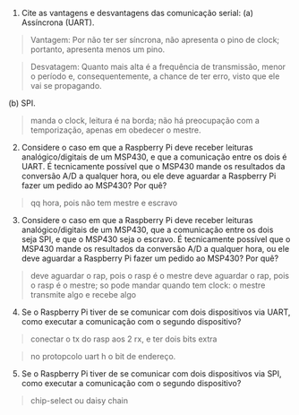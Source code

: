 1. Cite as vantagens e desvantagens das comunicação serial:
 (a) Assíncrona (UART).
 > Vantagem: Por não ter ser síncrona, não apresenta o pino de clock; portanto, apresenta menos um pino.
 
 > Desvatagem: Quanto mais alta é a frequência de transmissão, menor o período e, consequentemente,  a chance de ter erro, visto que ele vai se propagando.
 
(b) SPI.
 > manda o clock, leitura é na borda; não há preocupação com a temporização, apenas em obedecer o mestre.
 
 2. Considere o caso em que a Raspberry Pi deve receber leituras analógico/digitais de um MSP430, e que a comunicação entre os dois é UART. É tecnicamente possível que o MSP430 mande os resultados da conversão A/D a qualquer hora, ou ele deve aguardar a Raspberry Pi fazer um pedido ao MSP430? Por quê?
 > qq hora, pois não tem mestre e escravo
 3. Considere o caso em que a Raspberry Pi deve receber leituras analógico/digitais de um MSP430, que a comunicação entre os dois seja SPI, e que o MSP430 seja o escravo. É tecnicamente possível que o MSP430 mande os resultados da conversão A/D a qualquer hora, ou ele deve aguardar a Raspberry Pi fazer um pedido ao MSP430? Por quê?
 > deve aguardar o rap, pois o rasp é o mestre
 > deve aguardar o rap, pois o rasp é o mestre; so pode mandar quando tem clock: o mestre transmite algo e recebe algo
 4. Se o Raspberry Pi tiver de se comunicar com dois dispositivos via UART, como executar a comunicação com o segundo dispositivo?
 > conectar o tx do rasp aos 2 rx, e ter dois bits extra
 
 > no protopcolo uart h o bit de endereço. 
 5. Se o Raspberry Pi tiver de se comunicar com dois dispositivos via SPI, como executar a comunicação com o segundo dispositivo?
 > chip-select ou daisy chain

